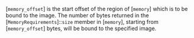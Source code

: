 [`memory_offset`] is the start offset of the region of [`memory`]
which is to be bound to the image.
The number of bytes returned in the
[`MemoryRequirements`]::`size` member in [`memory`], starting
from [`memory_offset`] bytes, will be bound to the specified image.